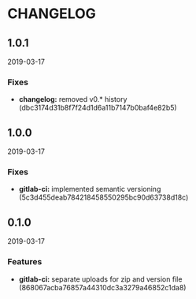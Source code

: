 # CHANGELOG

<!--- next entry here -->

## 1.0.1
2019-03-17

### Fixes

- **changelog:** removed v0.* history (dbc3174d31b8f7f24d1d6a11b7147b0baf4e82b5)

## 1.0.0
2019-03-17

### Fixes

- **gitlab-ci:** implemented semantic versioning (5c3d455deab784218458550295bc90d63738d18c)

## 0.1.0
2019-03-17

### Features

- **gitlab-ci:** separate uploads for zip and version file (868067acba76857a44310dc3a3279a46852c1da8)